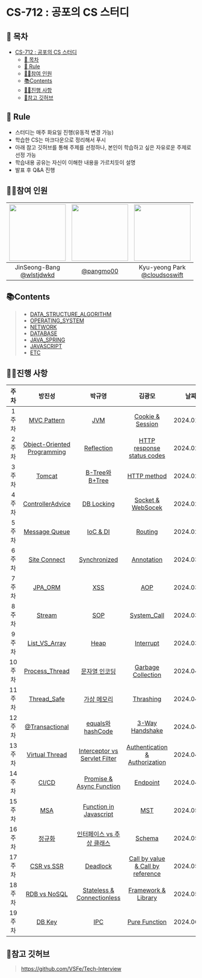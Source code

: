 # CS-712 : 공포의 CS 스터디

## 📑 목차

- [CS-712 : 공포의 CS 스터디](#cs-712--공포의-cs-스터디)
  - [📑 목차](#-목차)
  - [🌳 Rule](#-rule)
  - [💁‍♂️참여 인원](#️참여-인원)
  - [📚Contents](#contents)
  - [🏃‍♀️진행 사항](#️진행-사항)
  - [📌참고 깃허브](#참고-깃허브)

## 🌳 Rule

- 스터디는 매주 화요일 진행(유동적 변경 가능)
- 학습한 CS는 마크다운으로 정리해서 푸시
- 아래 참고 깃허브를 통해 주제를 선정하나, 본인이 학습하고 싶은 자유로운 주제로 선정 가능
- 학습내용 공유는 자신이 이해한 내용을 가르치듯이 설명
- 발표 후 Q&A 진행

## 💁‍♂️참여 인원

| <img src="https://avatars.githubusercontent.com/u/74286424?v=4" width="150" height="150"/> | <img src="https://avatars.githubusercontent.com/u/80333530?v=4" width="150" height="150"/> | <img src="https://avatars.githubusercontent.com/u/77185436?v=4" width="150" height="150"/> |
| :----------------------------------------------------------------------------------------: | :----------------------------------------------------------------------------------------: | :----------------------------------------------------------------------------------------: |
|                JinSeong-Bang<br/>[@wlstjdwkd](https://github.com/wlstjdwkd)                |                          [@pangmo00](https://github.com/pangmo00)                          |            Kyu-yeong Park<br/>[@cloudsoswift](https://github.com/cloudsoswift)             |

## 📚Contents

> - [DATA_STRUCTURE_ALGORITHM](01-DATA_STRUCTURE_ALGORITHM)
> - [OPERATING_SYSTEM](02-OPERATING_SYSTEM)
> - [NETWORK](03-NETWORK)
> - [DATABASE](04-DATABASE)
> - [JAVA_SPRING](07-JAVA_SPRING)
> - [JAVASCRIPT](08-JAVASCRIPT)
> - [ETC](05-ETC)

## 🏃‍♀️진행 사항

|  주차  |                                                               방진성                                                                |                                       박규영                                        |                                           김광모                                           |    날짜    |
| :----: | :---------------------------------------------------------------------------------------------------------------------------------: | :---------------------------------------------------------------------------------: | :----------------------------------------------------------------------------------------: | :--------: |
| 1주차  |                                           [MVC Pattern](05-ETC/8_MVC%20Pattern/Readme.md)                                           |                        [JVM](07-JAVA_SPRING/1_JVM/Readme.md)                        |             [Cookie & Session](03-NETWORK/1_Cookie%20%26%20Session/Readme.md)              | 2024.01.30 |
| 2주차  | [Object-Oriented Programming](05-ETC/4_%EA%B0%9D%EC%B2%B4%EC%A7%80%ED%96%A5%ED%94%84%EB%A1%9C%EA%B7%B8%EB%9E%98%EB%B0%8D/Readme.md) |                 [Reflection](07-JAVA_SPRING/4_Reflection/Readme.md)                 |   [HTTP response status codes](03-NETWORK/2_HTTP%20response%20status%20codes/Readme.md)    | 2024.02.06 |
| 3주차  |                                            [Tomcat](07-JAVA_SPRING/18_Tomcat/Readme.md)                                             |              [B-Tree와 B+Tree](04-DATABASE/10_B-TREE_B+TREE/Readme.md)              |                    [HTTP method](03-NETWORK/3_Http%20Method/Readme.md)                     | 2024.02.13 |
| 4주차  |                                  [ControllerAdvice](07-JAVA_SPRING/19_ControllerAdvice/Readme.md)                                   |                  [DB Locking](04-DATABASE/11_DB-Locking/Readme.md)                  |          [Socket & WebSocek](03-NETWORK/5_Socket%20%26%20Web%20Socket/Readme.md)           | 2024.02.20 |
| 5주차  |                                        [Message Queue](05-ETC/17_Message%20Queue/Readme.md)                                         |                   [IoC & DI](07-JAVA_SPRING/11_IoC-DI/Readme.md)                    |                       [Routing](03-NETWORK/17_Forwarding/Readme.md)                        | 2024.02.27 |
| 6주차  |                                       [Site Connect](03-NETWORK/13_Site%20Connect/Readme.md)                                        |               [Synchronized](07-JAVA_SPRING/7_Synchronized/Readme.md)               |                    [Annotation](07-JAVA_SPRING/17_Annotation/Readme.md)                    | 2024.03.06 |
| 7주차  |                                           [JPA_ORM](07-JAVA_SPRING/15_JPA-ORM/Readme.md)                                            |                         [XSS](03-NETWORK/21_XSS/Readme.md)                          |                           [AOP](07-JAVA_SPRING/12_AOP/Readme.md)                           | 2024.03.12 |
| 8주차  |                                             [Stream](07-JAVA_SPRING/8_Stream/Readme.md)                                             |                         [SOP](03-NETWORK/15_SOP/Readme.md)                          |                 [System_Call](02-OPERATING_SYSTEM/1.System_Call/Readme.md)                 | 2024.03.20 |
| 9주차  |                                 [List_VS_Array](01-DATA_STRUCTURE_ALGORITHM/2_LinkedList/Readme.md)                                 |                [Heap](01-DATA_STRUCTURE_ALGORITHM/6_Heap/Readme.md)                 |                   [Interrupt](02-OPERATING_SYSTEM/2_Interrupt/Readme.md)                   | 2024.03.27 |
| 10주차 |                                   [Process_Thread](02-OPERATING_SYSTEM/3_ProcessThread/Readme.md)                                   |               [문자열 인코딩](05-ETC/15-Character_Encoding/Readme.md)               |                [Garbage Collection](05-ETC/10_Garbage_Collection/Readme.md)                | 2024.04.02 |
| 11주차 |                                     [Thread_Safe](02-OPERATING_SYSTEM/12_ThreadSafe/Readme.md)                                      |           [가상 메모리](02-OPERATING_SYSTEM/17_Virtual-Memory/Readme.md)            |                  [Thrashing](02-OPERATING_SYSTEM/16.Thrashing/Readme.md)                   | 2024.04.10 |
| 12주차 |                                   [@Transactional](07-JAVA_SPRING%2F16_Transactional%2FReadme.md)                                   |          [equals와 hashCode](07-JAVA_SPRING/10_equals-hashCode/Readme.md)           |                 [3-Way Handshake](03-NETWORK/11_3-Way-Handshake/Readme.md)                 | 2024.04.16 |
| 13주차 |                                   [Virtual Thread](07-JAVA_SPRING%2F20_VirtualThread%2FReadme.md)                                   |   [Interceptor vs Servlet Filter](07-JAVA_SPRING/13_Interceptor-Filter/Readme.md)   | [Authentication & Authorization](05-ETC/12_Authentication%20%26%20Authorization/Readme.md) | 2024.04.23 |
| 14주차 |                                                [CI/CD](05-ETC%2F2_CI_CD%2FReadme.md)                                                |         [Promise & Async Function](08-JAVASCRIPT/1_Promise-async/Readme.md)         |                        [Endpoint](03-NETWORK/22_Endpoint/Readme.md)                        | 2024.04.30 |
| 15주차 |                                                 [MSA](05-ETC%2F18_MSA%2FReadme.md)                                                  |            [Function in Javascript](08-JAVASCRIPT/2_Function/Readme.md)             |                   [MST](./01-DATA_STRUCTURE_ALGORITHM/12_MST/Readme.md)                    | 2024.05.09 |
| 16주차 |                                         [정규화](04-DATABASE%2F7_Normalization%2FReadme.md)                                         | [인터페이스 vs 추상 클래스](07-JAVA_SPRING/3_Interface-vs-Abstract-Class/Readme.md) |                         [Schema](04-DATABASE/13_Schema/Readme.md)                          | 2024.05.14 |
| 17주차 |                                        [CSR vs SSR](03-NETWORK%2FCSR%20vs%20SSR%2FReadme.md)                                        |                [Deadlock](02-OPERATING_SYSTEM/9_Deadlock/Readme.md)                 | [Call by value & Call by reference](05-ETC/6_Call-by-value%26Call-by-reference/Readme.md)  | 2024.05.24 |
| 18주차 |                                    [RDB vs NoSQL](04-DATABASE%2F2_RDB%20vs%20NoSQL%2FReadme.md)                                     |     [Stateless & Connectionless](03-NETWORK/16_Stateless-Connectless/Readme.md)     |                               [Framework & Library](05-ETC/)                               | 2024.05.29 |
| 19주차 |                                              [DB Key](04-DATABASE%2F1_Key%2FReadme.md)                                              |                     [IPC](02-OPERATING_SYSTEM/11_IPC/Readme.md)                     |                    [Pure Function](05-ETC/7_Pure%20Function/Readme.md)                     | 2024.06.04 |

[//]: # "지우지 말 것/복사용임"
[//]: # "| 주차 |                                                                                                  |                                                                                |                                       | 2024.05. |"

## 📌참고 깃허브

> https://github.com/VSFe/Tech-Interview
